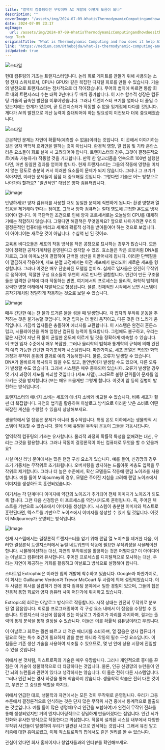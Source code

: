 ```yaml
---
title: "열역학 컴퓨팅이란 무엇이며 AI 개발에 어떻게 도움이 되나"
description: ""
coverImage: "/assets/img/2024-07-09-WhatisThermodynamicComputingandhowdoesithelpAIdevelopment_0.png"
date: 2024-07-09 23:17
ogImage:
  url: /assets/img/2024-07-09-WhatisThermodynamicComputingandhowdoesithelpAIdevelopment_0.png
tag: Tech
originalTitle: "What is Thermodynamic Computing and how does it help AI development?!"
link: "https://medium.com/@thebojda/what-is-thermodynamic-computing-and-how-does-it-help-ai-development-1dd3b75a9ee6"
isUpdated: true
---
```


![스타일](/assets/img/2024-07-09-WhatisThermodynamicComputingandhowdoesithelpAIdevelopment_0.png)

현대 컴퓨팅의 기초는 트랜지스터입니다. 논리 회로 게이트를 만들기 위해 사용되는 소형 전자 스위치로서, CPU나 GPU와 같은 복잡한 디지털 회로를 만들 수 있습니다. 기술의 발전으로 트랜지스터는 점차적으로 더 작아졌습니다. 무어의 법칙에 따르면 통합 회로 내의 트랜지스터 수는 대략 2년마다 두 배씩 증가합니다. 이 지수 함수적 성장은 컴퓨팅 기술의 급속한 발전을 이루어냈습니다. 그러나 트랜지스터 크기를 얼마나 더 줄일 수 있는지에는 한계가 있으며, 곧 트랜지스터가 작동할 수 없을 임계점에 다다를 것입니다. 게다가 AI의 발전으로 계산 능력이 증대되어야 하는 필요성이 이전보다 더욱 중요해졌습니다.

![스타일](/assets/img/2024-07-09-WhatisThermodynamicComputingandhowdoesithelpAIdevelopment_1.png)

근본적인 문제는 자연이 확률적(예측할 수 없음)이라는 것입니다. 이 곳에서 이야기하는 것은 양자 역학적 효과만을 말하는 것이 아닙니다. 환경적 영향, 열 잡음 및 기타 혼란스러운 요소들이 회로 설계 시 고려되어야 합니다. 트랜지스터의 경우, 그것이 결정론적으로(예측 가능하게) 작동할 것을 기대합니다. 만약 한 알고리즘을 연속으로 100번 실행한다면, 매번 동일한 결과를 얻어야 합니다. 현재 트랜지스터는 그들의 작동에 영향을 미치지 않는 정도로 충분히 커서 이러한 요소들이 문제가 되지 않습니다. 그러나 그 크기가 작아지면, 이러한 문제들이 점점 더 중요해질 것입니다. 그렇다면 기술은 어느 방향으로 나아가야 할까요? "일반적인" 대답은 양자 컴퓨터입니다.

<div class="content-ad"></div>

![image](/assets/img/2024-07-09-WhatisThermodynamicComputingandhowdoesithelpAIdevelopment_2.png)

안녕하세요! 양자 컴퓨터를 사용할 때도 동일한 문제에 직면하게 됩니다: 환경 영향과 열 잡음을 제거해야 한다는 점이죠. 그래서 양자 컴퓨터는 절대 영도에 근접한 온도로 냉각되어야 합니다. 이 극단적인 조건으로 인해 양자 프로세서로는 오늘날의 CPU를 대체하기에는 적합하지 않습니다. 그렇다면 해결책은 무엇일까요? 앞으로 나아가려면 우리의 결정론적인 컴퓨터를 버리고 세계의 확률적 성격을 받아들여야 하는 것으로 보입니다. 이 아이디어는 새로운 것이 아닙니다. 수십억 년 된 것이죠.

교육용 비디오들은 세포의 작동 방식을 작은 공장으로 묘사하는 경우가 많습니다. 모든 것이 정확한 공작기계처럼 운영된다고 생각할 수 있죠. 효소들은 작은 로봇처럼 DNA를 자르고, 그에 아미노산이 결합하여 단백질 생산을 이끌어내게 됩니다. 이러한 단백질들이 깔끔하게 작용하며, 세포 분열 과정에서는 이전 세포에서 분리되어 새로운 세포를 형성합니다. 그러나 이것은 매우 단순화된 모델일 뿐이죠. 실제로 입자들은 완전히 무작위로 움직이며, 적절한 구성 요소들이 우연히 서로 만나면 결합합니다. 인간이 만든 구조물들은 엄격한 규칙에 따라 작동하는 반면, 여기에서의 프로세스는 물리적, 화학적 법칙의 강력한 영향 아래에서 자발적으로 형성됩니다. 물론, 전체적인 시각에서 보면 시스템이 공작기계처럼 정밀하게 작동하는 것으로 보일 수 있습니다.

![image](/assets/img/2024-07-09-WhatisThermodynamicComputingandhowdoesithelpAIdevelopment_3.png)

<div class="content-ad"></div>

매우 간단한 예는 찬 물과 뜨거른 물을 섞을 때 발생합니다. 각 입자의 무작위 운동을 추적하는 것은 불가능할 것입니다. 어떤 입자는 더 빨리 움직이고, 다른 것은 더 느리게 움직입니다. 가끔씩 입자들은 충돌하여 에너지를 교환합니다. 이 시스템은 완전히 혼돈스럽고, 시뮬레이션을 위해 엄청난 컴퓨팅 능력이 필요합니다. 그럼에도 불구하고, 우리는 짧은 시간이 지난 뒤 물이 균일한 온도에 이르게 될 것을 정확하게 예측할 수 있습니다. 이 또한 입자 수준에서 매우 복잡한, 그러나 물리학의 법칙과 통계학의 규칙에 의해 완전히 예측 가능한 간단한 자기조직화 시스템입니다. 마찬가지로, 세포 분열은 복잡한 화학 과정과 무작위 운동의 결과로 예측 가능해집니다. 물론, 오류가 발생할 수 있습니다. DNA가 올바르게 복사되지 않을 수도 있고, 돌연변이가 발생할 수도 있으며, 다른 오류가 발생할 수도 있습니다. 그래서 시스템은 매우 중복되어 있습니다. 오류가 발생할 경우 몇 가지 과정이 세포를 파괴할 것입니다 (세포 사멸), 그러므로 불량 단위들이 문제를 일으키는 것을 방지합니다 (또는 매우 드물게만 그렇게 합니다. 이것이 암 등의 질병이 발전하는 방식입니다).

트랜지스터의 에너지 소비는 세포의 에너지 소비와 비교될 수 있습니다, 비록 세포가 훨씬 더 복잡합니다. 자연의 법칙을 활용하여 아날로그 방식으로 이러한 낮은 소비로 어떤 복잡한 계산을 수행할 수 있을지 상상해보세요.

생물학에서 열 잡음은 문제가 아니라 필수적입니다. 특정 온도 이하에서는 생물학적 시스템이 작동할 수 없습니다. 열에 의해 유발된 무작위 운동이 그들을 가동시킵니다.

열역학적 컴퓨팅의 기초는 유사합니다. 물리적 과정의 확률적 특성을 없애려는 대신, 우리는 그것을 활용합니다. 그러나 작동이 결정론적이 아닌 컴퓨터로 무엇을 할 수 있을까요?

<div class="content-ad"></div>

사실 머신 러닝 분야에서는 많은 랜덤 구성 요소가 있습니다. 예를 들어, 신경망의 경우 초기 가중치는 무작위로 초기화됩니다. 오버피팅을 방지하는 드롭아웃 계층도 입력을 무작위로 제거합니다. 그러나 더 높은 수준에서, 확산 모델들도 작동에 랜덤 노이즈를 사용합니다. 예를 들어 Midjourney의 경우, 모델은 주어진 지침을 고려해 랜덤 노이즈에서 이미지를 생성하도록 훈련되었습니다.

여기서는 각 단계마다 이미지에 약간의 노이즈가 추가되어 전체 이미지가 노이즈가 되도록 합니다. 그런 다음 신경망은 이 프로세스를 역전시키도록 훈련됩니다. 즉, 주어진 텍스트를 기반으로 노이즈에서 이미지를 생성합니다. 시스템이 충분한 이미지와 텍스트로 훈련된다면, 텍스트를 기반으로 노이즈에서 이미지를 생성할 수 있게 될 것입니다. 이것이 Midjourney가 운영되는 방식입니다.

![Image](/assets/img/2024-07-09-WhatisThermodynamicComputingandhowdoesithelpAIdevelopment_4.png)

현재 시스템에서는 결정론적 트랜지스터를 얻기 위해 랜덤 열 노이즈를 제거한 다음, 이러한 결정론적 트랜지스터에서 뉴럴 네트워크의 작동에 필요한 무작위성을 시뮬레이션합니다. 시뮬레이션하는 대신, 자연의 무작위성을 활용하는 것은 어떨까요? 이 아이디어는 아날로그 컴퓨터와 유사합니다. 주어진 프로세스를 디지털적으로 모사하는 대신, 우리는 자연이 제공하는 기회를 활용하고 아날로그 방식으로 실행해야 합니다.

<div class="content-ad"></div>

스타트업 Extrophic은 이러한 칩의 개발에 착수하고 있습니다. Google과 마찬가지로, 이 회사는 Guillaume Verdon과 Trevor McCourt 두 사람에 의해 설립되었습니다. 이 두 사람은 회사를 설립하기 전에 양자 컴퓨팅 분야에서 일한 경험이 있으며, 그들의 칩은 전통적 통합 회로와 양자 컴퓨터 사이 어딘가에 위치하고 있습니다.

Extropic의 회로는 아날로그 방식으로 작동합니다. 시작 상태는 완전히 무작위로 분포된 열 잡음입니다. 회로를 프로그래밍하여 각 구성 요소 내에서 이 잡음을 수정할 수 있습니다. 트랜지스터 대신에 잡음이 있는 아날로그 가중치가 자리를 차지하며, 결과는 출력의 통계 분석을 통해 결정될 수 있습니다. 이들은 이를 확률적 컴퓨팅이라고 부릅니다.

이 아날로그 회로는 훨씬 빠르고 더 적은 에너지를 소비하며, 열 잡음은 양자 컴퓨터가 필요로 하는 특수 조건이 필요하지 않을 뿐만 아니라 작동의 필수 구성 요소입니다. 이 칩들은 기존 생산 기술을 사용하여 제조될 수 있으므로, 몇 년 안에 상용 시장에 진입할 수 있을 것입니다.

<div class="content-ad"></div>

위에서 본 것처럼, 익스트로픽의 기술은 매우 유망합니다. 그러나 개인적으로 흥미를 끈 점은 이 기술이 생물학적으로 더 타당하다는 것입니다. 물론, 인공 신경망의 뉴런들이 인간 뇌의 뉴런들과 관련이 있다고 생각하지는 않습니다. 이 둘은 전혀 다른 시스템입니다. 그러나 인간 뇌는 경사 하강을 통해 학습하지 않습니다. 생물학적 학습은 전혀 다른 것이고, 우연은 그 중요한 역할을 하지요.

위에서 언급한 대로, 생물학과 자연에서는 모든 것이 무작위로 운영됩니다. 우리가 고등 수준에서 결정론적으로 인식하는 것은 단지 많은 무작위 사건 중에서 통계적으로 돌출되는 것뿐입니다. 예를 들어 많은 생명체(우리 인간을 포함하여)가 완전히 무작위 진화를 통해 생성되었지만 거의 엔지니어링적으로 정밀하게 만들어졌다는 점입니다. 인간 뇌가 진화와 유사한 방식으로 작동한다고 의심합니다. 적절히 설계된 시스템 내부에서 다양한 무작위 사건들이 발생하여 우리가 일관된 사고로 인식하는 것입니다. 그래서 유전 알고리즘에 대한 흥미로웠고, 이제 익스트로픽의 칩에서도 같은 원리를 볼 수 있습니다.

관심이 있다면 회사 홈페이지나 창업자들과의 인터뷰를 확인해보세요.
